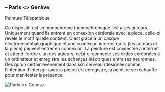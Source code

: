 ### – Paris <> Genève
Peinture Télépathique

Ce dispositif est un monochrome thermochromique liéé à ses auteurs. Uniquement quand ils entrent en connexion cérébrale avec la pièce, celle-ci révéle le motif qu'elle contient. C'est grâce à un casque élèctroencéphalographique et une connexion internet qu'ils (les auteurs et la pièce) peuvent entrer en connexion.
La peinture est connectée à internet et attend l'ordre d'un des auteurs; celui-ci connecte ses ondes cérébrales à un ordinateur et enregistre les échanges élèctriques entre ses neuronnes. Dès qu'un certain évènement dans son cerveau (désignée comme l'intention d'intéragir avec la pièce) est enregistré, la peinture se réchauffe pour manifester la présence.

![Paris <> Genève](http://one-billion-cat.com/new-design/images/parisgeneve/hangar9-2.jpg)
